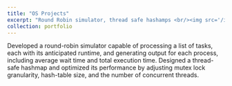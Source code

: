 ```yaml
---
title: "OS Projects"
excerpt: "Round Robin simulator, thread safe hashamps <br/><img src='/images/hash.png'>"
collection: portfolio
---
```


Developed a round-robin simulator capable of processing a list of tasks, each with its anticipated runtime, and generating output for each process, including average wait time and total execution time. Designed a thread-safe hashmap and optimized its performance by adjusting mutex lock granularity, hash-table size, and the number of concurrent threads.
